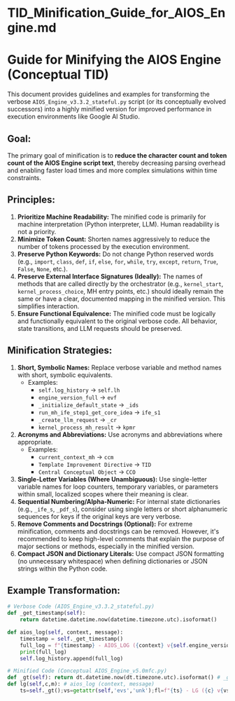 # TID_Minification_Guide_for_AIOS_Engine.md
# Guide for Minifying the AIOS Engine (Conceptual TID)

This document provides guidelines and examples for transforming the verbose `AIOS_Engine_v3.3.2_stateful.py` script (or its conceptually evolved successors) into a highly minified version for improved performance in execution environments like Google AI Studio.

## Goal:

The primary goal of minification is to **reduce the character count and token count of the AIOS Engine script text**, thereby decreasing parsing overhead and enabling faster load times and more complex simulations within time constraints.

## Principles:

1.  **Prioritize Machine Readability:** The minified code is primarily for machine interpretation (Python interpreter, LLM). Human readability is not a priority.
2.  **Minimize Token Count:** Shorten names aggressively to reduce the number of tokens processed by the execution environment.
3.  **Preserve Python Keywords:** Do not change Python reserved words (e.g., `import`, `class`, `def`, `if`, `else`, `for`, `while`, `try`, `except`, `return`, `True`, `False`, `None`, etc.).
4.  **Preserve External Interface Signatures (Ideally):**  The names of methods that are called directly by the orchestrator (e.g., `kernel_start`, `kernel_process_choice`, MH entry points, etc.) should ideally remain the same or have a clear, documented mapping in the minified version. This simplifies interaction.
5.  **Ensure Functional Equivalence:** The minified code must be logically and functionally equivalent to the original verbose code.  All behavior, state transitions, and LLM requests should be preserved.

## Minification Strategies:

1.  **Short, Symbolic Names:** Replace verbose variable and method names with short, symbolic equivalents.
    *   Examples:
        *   `self.log_history` -> `self.lh`
        *   `engine_version_full` -> `evf`
        *   `_initialize_default_state` -> `_ids`
        *   `run_mh_ife_step1_get_core_idea` -> `ife_s1`
        *   `_create_llm_request` -> `_cr`
        *   `kernel_process_mh_result` -> `kpmr`
2.  **Acronyms and Abbreviations:** Use acronyms and abbreviations where appropriate.
    *   Examples:
        *   `current_context_mh` -> `ccm`
        *   `Template Improvement Directive` -> `TID`
        *   `Central Conceptual Object` -> `CCO`
3.  **Single-Letter Variables (Where Unambiguous):** Use single-letter variable names for loop counters, temporary variables, or parameters within small, localized scopes where their meaning is clear.
4.  **Sequential Numbering/Alpha-Numeric:** For internal state dictionaries (e.g., `_ife_s`, `_pdf_s`), consider using single letters or short alphanumeric sequences for keys if the original keys are very verbose.
5.  **Remove Comments and Docstrings (Optional):**  For extreme minification, comments and docstrings can be removed. However, it's recommended to keep high-level comments that explain the purpose of major sections or methods, especially in the minified version.
6.  **Compact JSON and Dictionary Literals:**  Use compact JSON formatting (no unnecessary whitespace) when defining dictionaries or JSON strings within the Python code.

## Example Transformation:

```python
# Verbose Code (AIOS_Engine_v3.3.2_stateful.py)
def _get_timestamp(self):
    return datetime.datetime.now(datetime.timezone.utc).isoformat()

def aios_log(self, context, message):
    timestamp = self._get_timestamp()
    full_log = f"{timestamp} - AIOS_LOG ({context} v{self.engine_version_short}): {message}"
    print(full_log)
    self.log_history.append(full_log)

# Minified Code (Conceptual AIOS_Engine_v5.0mfc.py)
def _gt(self): return dt.datetime.now(dt.timezone.utc).isoformat() # _get_timestamp
def lg(self,c,m): # aios_log (context, message)
    ts=self._gt();vs=getattr(self,'evs','unk');fl=f"{ts} - LG ({c} v{vs}): {m}";print(fl);self.lh.append(fl) # evs: engine_version_short, lh: log_history, fl: full_log